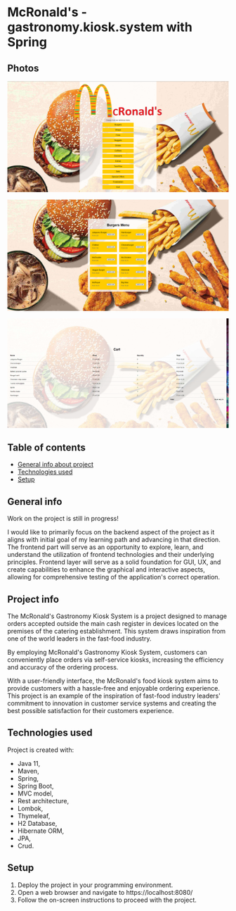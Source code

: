 # McRonald's - gastronomy.kiosk.system with Spring

## Photos

![Screenshot](./images/McRonlad's-gh1.png)

![Screenshot](./images/McRonlad's-gh2.png)

![Screenshot](./images/McRonald's-gh3.png)

## Table of contents
* [General info about project](#general-info)
* [Technologies used](#technologies-used)
* [Setup](#setup)

## General info
Work on the project is still in progress!

I would like to primarily focus on the backend aspect of the project as it aligns with initial goal of my learning path and advancing in that direction. The frontend part will serve as an opportunity to explore, learn, and understand the utilization of frontend technologies and their underlying principles. Frontend layer will serve as a solid foundation for GUI, UX, and create capabilities to enhance the graphical and interactive aspects, allowing for comprehensive testing of the application's correct operation.

## Project info
The McRonald's Gastronomy Kiosk System is a project designed to manage orders accepted outside the main cash register in devices located on the premises of the catering establishment. This system draws inspiration from one of the world leaders in the fast-food industry.

By employing McRonald's Gastronomy Kiosk System, customers can conveniently place orders via self-service kiosks, increasing the efficiency and accuracy of the ordering process.

With a user-friendly interface, the McRonald's food kiosk system aims to provide customers with a hassle-free and enjoyable ordering experience. This project is an example of the inspiration of fast-food industry leaders' commitment to innovation in customer service systems and creating the best possible satisfaction for their customers experience.
	
## Technologies used
Project is created with:
- Java 11, 
- Maven,
- Spring,
- Spring Boot,
- MVC model,
- Rest architecture,
- Lombok,
- Thymeleaf,
- H2 Database,
- Hibernate ORM,
- JPA, 
- Crud.
	
## Setup
1. Deploy the project in your programming environment.
2. Open a web browser and navigate to https://localhost:8080/ 
3. Follow the on-screen instructions to proceed with the project.


